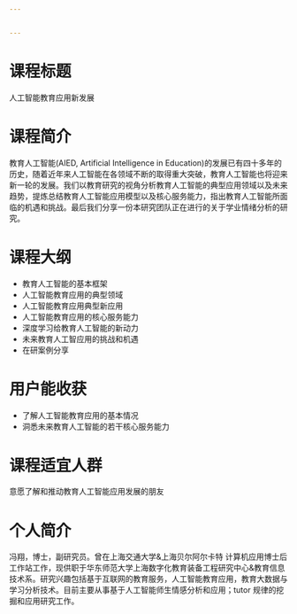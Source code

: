 ```yaml
---


---
```


<h1 id="课程标题">课程标题</h1>
<p>人工智能教育应用新发展</p>
<h1 id="课程简介">课程简介</h1>
<p>教育人工智能(AIED, Artificial Intelligence in Education)的发展已有四十多年的历史，随着近年来人工智能在各领域不断的取得重大突破，教育人工智能也将迎来新一轮的发展。我们以教育研究的视角分析教育人工智能的典型应用领域以及未来趋势，提炼总结教育人工智能应用模型以及核心服务能力，指出教育人工智能所面临的机遇和挑战。最后我们分享一份本研究团队正在进行的关于学业情绪分析的研究。</p>
<h1 id="课程大纲">课程大纲</h1>
<ul>
<li>教育人工智能的基本框架</li>
<li>人工智能教育应用的典型领域</li>
<li>人工智能教育应用典型新应用</li>
<li>人工智能教育应用的核心服务能力</li>
<li>深度学习给教育人工智能的新动力</li>
<li>未来教育人工智应用的挑战和机遇</li>
<li>在研案例分享</li>
</ul>
<h1 id="用户能收获">用户能收获</h1>
<ul>
<li>了解人工智能教育应用的基本情况</li>
<li>洞悉未来教育人工智能的若干核心服务能力</li>
</ul>
<h1 id="课程适宜人群">课程适宜人群</h1>
<p>意愿了解和推动教育人工智能应用发展的朋友</p>
<h1 id="个人简介">个人简介</h1>
<p>冯翔，博士，副研究员。曾在上海交通大学&amp;上海贝尔阿尔卡特 计算机应用博士后工作站工作，现供职于华东师范大学上海数字化教育装备工程研究中心&amp;教育信息技术系。研究兴趣包括基于互联网的教育服务，人工智能教育应用，教育大数据与学习分析技术。目前主要从事基于人工智能师生情感分析和应用；tutor 规律的挖掘和应用研究工作。</p>

<!--stackedit_data:
eyJoaXN0b3J5IjpbNTMxMDE4MzcyXX0=
-->